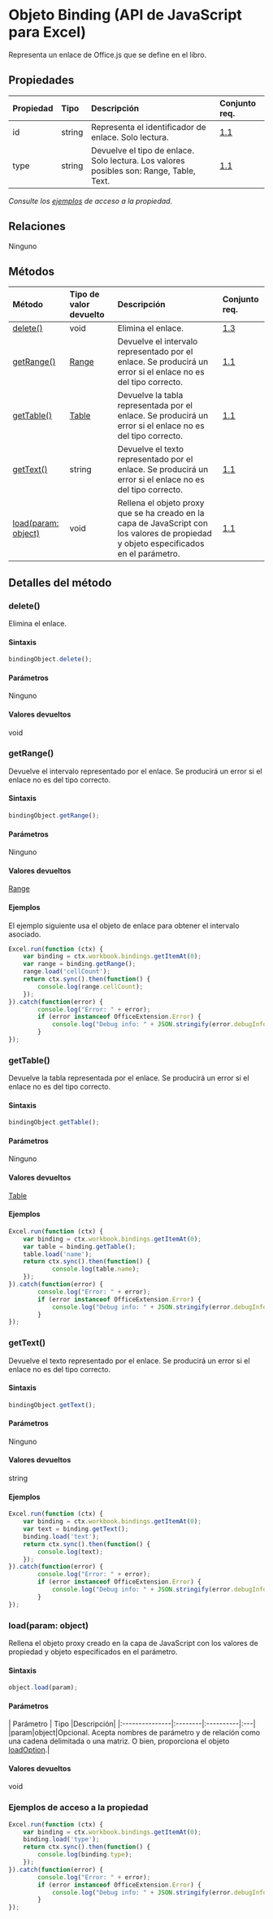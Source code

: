 # <a name="binding-object-javascript-api-for-excel"></a>Objeto Binding (API de JavaScript para Excel)

Representa un enlace de Office.js que se define en el libro.

## <a name="properties"></a>Propiedades

| Propiedad     | Tipo   |Descripción| Conjunto req.|
|:---------------|:--------|:----------|:----|
|id|string|Representa el identificador de enlace. Solo lectura.|[1.1](../requirement-sets/excel-api-requirement-sets.md)|
|type|string|Devuelve el tipo de enlace. Solo lectura. Los valores posibles son: Range, Table, Text.|[1.1](../requirement-sets/excel-api-requirement-sets.md)|

_Consulte los [ejemplos](#property-access-examples) de acceso a la propiedad._

## <a name="relationships"></a>Relaciones
Ninguno


## <a name="methods"></a>Métodos

| Método           | Tipo de valor devuelto    |Descripción| Conjunto req.|
|:---------------|:--------|:----------|:----|
|[delete()](#delete)|void|Elimina el enlace.|[1.3](../requirement-sets/excel-api-requirement-sets.md)|
|[getRange()](#getrange)|[Range](range.md)|Devuelve el intervalo representado por el enlace. Se producirá un error si el enlace no es del tipo correcto.|[1.1](../requirement-sets/excel-api-requirement-sets.md)|
|[getTable()](#gettable)|[Table](table.md)|Devuelve la tabla representada por el enlace. Se producirá un error si el enlace no es del tipo correcto.|[1.1](../requirement-sets/excel-api-requirement-sets.md)|
|[getText()](#gettext)|string|Devuelve el texto representado por el enlace. Se producirá un error si el enlace no es del tipo correcto.|[1.1](../requirement-sets/excel-api-requirement-sets.md)|
|[load(param: object)](#loadparam-object)|void|Rellena el objeto proxy que se ha creado en la capa de JavaScript con los valores de propiedad y objeto especificados en el parámetro.|[1.1](../requirement-sets/excel-api-requirement-sets.md)|

## <a name="method-details"></a>Detalles del método


### <a name="delete"></a>delete()
Elimina el enlace.

#### <a name="syntax"></a>Sintaxis
```js
bindingObject.delete();
```

#### <a name="parameters"></a>Parámetros
Ninguno

#### <a name="returns"></a>Valores devueltos
void

### <a name="getrange"></a>getRange()
Devuelve el intervalo representado por el enlace. Se producirá un error si el enlace no es del tipo correcto.

#### <a name="syntax"></a>Sintaxis
```js
bindingObject.getRange();
```

#### <a name="parameters"></a>Parámetros
Ninguno

#### <a name="returns"></a>Valores devueltos
[Range](range.md)

#### <a name="examples"></a>Ejemplos
El ejemplo siguiente usa el objeto de enlace para obtener el intervalo asociado.

```js
Excel.run(function (ctx) { 
    var binding = ctx.workbook.bindings.getItemAt(0);
    var range = binding.getRange();
    range.load('cellCount');
    return ctx.sync().then(function() {
        console.log(range.cellCount);
    });
}).catch(function(error) {
        console.log("Error: " + error);
        if (error instanceof OfficeExtension.Error) {
            console.log("Debug info: " + JSON.stringify(error.debugInfo));
        }
});
```


### <a name="gettable"></a>getTable()
Devuelve la tabla representada por el enlace. Se producirá un error si el enlace no es del tipo correcto.

#### <a name="syntax"></a>Sintaxis
```js
bindingObject.getTable();
```

#### <a name="parameters"></a>Parámetros
Ninguno

#### <a name="returns"></a>Valores devueltos
[Table](table.md)

#### <a name="examples"></a>Ejemplos
```js
Excel.run(function (ctx) { 
    var binding = ctx.workbook.bindings.getItemAt(0);
    var table = binding.getTable();
    table.load('name');
    return ctx.sync().then(function() {
            console.log(table.name);
    });
}).catch(function(error) {
        console.log("Error: " + error);
        if (error instanceof OfficeExtension.Error) {
            console.log("Debug info: " + JSON.stringify(error.debugInfo));
        }
});
```


### <a name="gettext"></a>getText()
Devuelve el texto representado por el enlace. Se producirá un error si el enlace no es del tipo correcto.

#### <a name="syntax"></a>Sintaxis
```js
bindingObject.getText();
```

#### <a name="parameters"></a>Parámetros
Ninguno

#### <a name="returns"></a>Valores devueltos
string

#### <a name="examples"></a>Ejemplos

```js
Excel.run(function (ctx) { 
    var binding = ctx.workbook.bindings.getItemAt(0);
    var text = binding.getText();
    binding.load('text');
    return ctx.sync().then(function() {
        console.log(text);
    });
}).catch(function(error) {
        console.log("Error: " + error);
        if (error instanceof OfficeExtension.Error) {
            console.log("Debug info: " + JSON.stringify(error.debugInfo));
        }
});
```


### <a name="loadparam-object"></a>load(param: object)
Rellena el objeto proxy creado en la capa de JavaScript con los valores de propiedad y objeto especificados en el parámetro.

#### <a name="syntax"></a>Sintaxis
```js
object.load(param);
```

#### <a name="parameters"></a>Parámetros
| Parámetro    | Tipo   |Descripción|
|:---------------|:--------|:----------|:---|
|param|object|Opcional. Acepta nombres de parámetro y de relación como una cadena delimitada o una matriz. O bien, proporciona el objeto [loadOption](loadoption.md).|

#### <a name="returns"></a>Valores devueltos
void
### <a name="property-access-examples"></a>Ejemplos de acceso a la propiedad

```js
Excel.run(function (ctx) { 
    var binding = ctx.workbook.bindings.getItemAt(0);
    binding.load('type');
    return ctx.sync().then(function() {
        console.log(binding.type);
    });
}).catch(function(error) {
        console.log("Error: " + error);
        if (error instanceof OfficeExtension.Error) {
            console.log("Debug info: " + JSON.stringify(error.debugInfo));
        }
});
```
